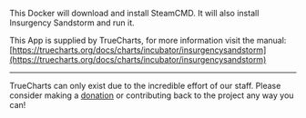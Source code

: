 This Docker will download and install SteamCMD. It will also install Insurgency Sandstorm and run it.


This App is supplied by TrueCharts, for more information visit the manual: [https://truecharts.org/docs/charts/incubator/insurgencysandstorm](https://truecharts.org/docs/charts/incubator/insurgencysandstorm)

---

TrueCharts can only exist due to the incredible effort of our staff.
Please consider making a [donation](https://truecharts.org/docs/about/sponsor) or contributing back to the project any way you can!
